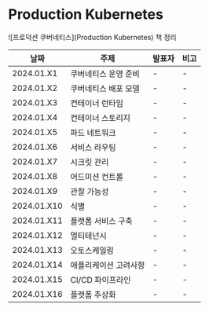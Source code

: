 # Production Kubernetes
![프로덕션 쿠버네티스](Production Kubernetes) 책 정리


|날짜|주제|발표자|비고|
|---|---|---|---|
|2024.01.X1|쿠버네티스 운영 준비|-|-|
|2024.01.X2|쿠버네티스 배포 모델|-|-|
|2024.01.X3|컨테이너 런타임|-|-|
|2024.01.X4|컨테이너 스토리지|-|-|
|2024.01.X5|파드 네트워크|-|-|
|2024.01.X6|서비스 라우팅|-|-|
|2024.01.X7|시크릿 관리|-|-|
|2024.01.X8|어드미션 컨트롤|-|-|
|2024.01.X9|관찰 가능성|-|-|
|2024.01.X10|식별|-|-|
|2024.01.X11|플랫폼 서비스 구축|-|-|
|2024.01.X12|멀티테넌시|-|-|
|2024.01.X13|오토스케일링|-|-|
|2024.01.X14|애플리케이션 고려사항|-|-|
|2024.01.X15|CI/CD 파이프라인|-|-|
|2024.01.X16|플랫폼 추상화|-|-|
